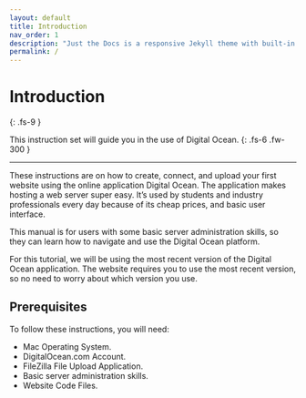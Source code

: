 ```yaml
---
layout: default
title: Introduction
nav_order: 1
description: "Just the Docs is a responsive Jekyll theme with built-in search that is easily customizable and hosted on GitHub Pages."
permalink: /
---
```


# Introduction
{: .fs-9 }

This instruction set will guide you in the use of Digital Ocean.
{: .fs-6 .fw-300 }

---

These instructions are on how to create, connect, and upload your first website using
the online application Digital Ocean. The application makes hosting a web server super
easy. It’s used by students and industry professionals every day because of its cheap
prices, and basic user interface.

This manual is for users with some basic server administration skills, so they can learn
how to navigate and use the Digital Ocean platform.

For this tutorial, we will be using the most recent version of the Digital Ocean
application. The website requires you to use the most recent version, so no need to
worry about which version you use.

## Prerequisites

To follow these instructions, you will need:

- Mac Operating System.
- DigitalOcean.com Account.
- FileZilla File Upload Application.
- Basic server administration skills.
- Website Code Files.
